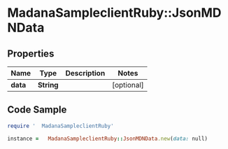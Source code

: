 #   MadanaSampleclientRuby::JsonMDNData

## Properties

Name | Type | Description | Notes
------------ | ------------- | ------------- | -------------
**data** | **String** |  | [optional] 

## Code Sample

```ruby
require '  MadanaSampleclientRuby'

instance =   MadanaSampleclientRuby::JsonMDNData.new(data: null)
```


